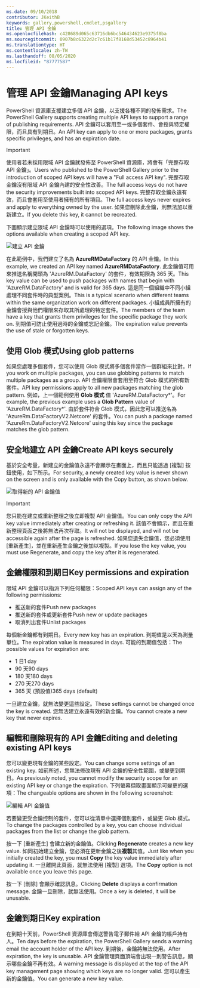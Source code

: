 ```yaml
---
ms.date: 09/10/2018
contributor: JKeithB
keywords: gallery,powershell,cmdlet,psgallery
title: 管理 API 金鑰
ms.openlocfilehash: c428689d065c63716db6bc546434623e9375f8ba
ms.sourcegitcommit: 0907b8c6322d2c7c61b17f8168d53452c8964b41
ms.translationtype: HT
ms.contentlocale: zh-TW
ms.lasthandoff: 08/05/2020
ms.locfileid: "87777587"
---
```

# <a name="managing-api-keys"></a><span data-ttu-id="593e3-103">管理 API 金鑰</span><span class="sxs-lookup"><span data-stu-id="593e3-103">Managing API keys</span></span>

<span data-ttu-id="593e3-104">PowerShell 資源庫支援建立多個 API 金鑰，以支援各種不同的發佈需求。</span><span class="sxs-lookup"><span data-stu-id="593e3-104">The PowerShell Gallery supports creating multiple API keys to support a range of publishing requirements.</span></span> <span data-ttu-id="593e3-105">API 金鑰可以套用至一或多個套件、會授與特定權限，而且具有到期日。</span><span class="sxs-lookup"><span data-stu-id="593e3-105">An API key can apply to one or more packages, grants specific privileges, and has an expiration date.</span></span>

> [!IMPORTANT]
> <span data-ttu-id="593e3-106">使用者若未採用限域 API 金鑰就發佈至 PowerShell 資源庫，將會有「完整存取 API 金鑰」。</span><span class="sxs-lookup"><span data-stu-id="593e3-106">Users who published to the PowerShell Gallery prior to the introduction of scoped API keys will have a "Full access API key".</span></span> <span data-ttu-id="593e3-107">完整存取金鑰沒有限域 API 金鑰內建的安全性改善。</span><span class="sxs-lookup"><span data-stu-id="593e3-107">The full access keys do not have the security improvements built into scoped API keys.</span></span> <span data-ttu-id="593e3-108">完整存取金鑰永遠有效，而且會套用至使用者擁有的所有項目。</span><span class="sxs-lookup"><span data-stu-id="593e3-108">The full access keys never expires and apply to everything owned by the user.</span></span> <span data-ttu-id="593e3-109">如果您刪除此金鑰，則無法加以重新建立。</span><span class="sxs-lookup"><span data-stu-id="593e3-109">If you delete this key, it cannot be recreated.</span></span>

<span data-ttu-id="593e3-110">下圖顯示建立限域 API 金鑰時可以使用的選項。</span><span class="sxs-lookup"><span data-stu-id="593e3-110">The following image shows the options available when creating a scoped API key.</span></span>

![建立 API 金鑰](media/creating-APIkeys/PSGallery_KeyScoped.png)

<span data-ttu-id="593e3-112">在此範例中，我們建立了名為 **AzureRMDataFactory** 的 API 金鑰。</span><span class="sxs-lookup"><span data-stu-id="593e3-112">In this example, we created an API key named **AzureRMDataFactory**.</span></span> <span data-ttu-id="593e3-113">此金鑰值可用來推送名稱開頭為 'AzureRM.DataFactory' 的套件，有效期限為 365 天。</span><span class="sxs-lookup"><span data-stu-id="593e3-113">This key value can be used to push packages with names that begin with 'AzureRM.DataFactory' and is valid for 365 days.</span></span> <span data-ttu-id="593e3-114">這是同一個組織中不同小組處理不同套件時的典型案例。</span><span class="sxs-lookup"><span data-stu-id="593e3-114">This is a typical scenario when different teams within the same organization work on different packages.</span></span> <span data-ttu-id="593e3-115">小組成員所擁有的金鑰會授與他們權限來存取其所處理的特定套件。</span><span class="sxs-lookup"><span data-stu-id="593e3-115">The members of the team have a key that grants them privileges for the specific package they work on.</span></span>
<span data-ttu-id="593e3-116">到期值可防止使用過時的金鑰或忘記金鑰。</span><span class="sxs-lookup"><span data-stu-id="593e3-116">The expiration value prevents the use of stale or forgotten keys.</span></span>

## <a name="using-glob-patterns"></a><span data-ttu-id="593e3-117">使用 Glob 模式</span><span class="sxs-lookup"><span data-stu-id="593e3-117">Using glob patterns</span></span>

<span data-ttu-id="593e3-118">如果您處理多個套件，您可以使用 Glob 模式將多個套件當作一個群組來比對。</span><span class="sxs-lookup"><span data-stu-id="593e3-118">If you work on multiple packages, you can use globbing patterns to match multiple packages as a group.</span></span> <span data-ttu-id="593e3-119">API 金鑰權限會套用至符合 Glob 模式的所有新套件。</span><span class="sxs-lookup"><span data-stu-id="593e3-119">API key permissions apply to all new packages matching the glob pattern.</span></span> <span data-ttu-id="593e3-120">例如，上一個範例使用 **Glob 模式** 值 'AzureRM.DataFactory\*'。</span><span class="sxs-lookup"><span data-stu-id="593e3-120">For example, the previous example uses a **Glob Pattern** value of 'AzureRM.DataFactory\*'.</span></span> <span data-ttu-id="593e3-121">由於套件符合 Glob 模式，因此您可以推送名為 'AzureRm.DataFactoryV2.Netcore' 的套件。</span><span class="sxs-lookup"><span data-stu-id="593e3-121">You can push a package named 'AzureRm.DataFactoryV2.Netcore' using this key since the package matches the glob pattern.</span></span>

## <a name="create-api-keys-securely"></a><span data-ttu-id="593e3-122">安全地建立 API 金鑰</span><span class="sxs-lookup"><span data-stu-id="593e3-122">Create API keys securely</span></span>

<span data-ttu-id="593e3-123">基於安全考量，新建立的金鑰值永遠不會顯示在畫面上，而且只能透過 [複製] 按鈕使用，如下所示。</span><span class="sxs-lookup"><span data-stu-id="593e3-123">For security, a newly created key value is never shown on the screen and is only available with the Copy button, as shown below.</span></span>

![取得新的 API 金鑰值](media/creating-APIkeys/PSGallery_CopyCreatedKey.png)

> [!IMPORTANT]
> <span data-ttu-id="593e3-125">您只能在建立或重新整理之後立即複製 API 金鑰值。</span><span class="sxs-lookup"><span data-stu-id="593e3-125">You can only copy the API key value immediately after creating or refreshing it.</span></span> <span data-ttu-id="593e3-126">該值不會顯示，而且在重新整理頁面之後將無法再次存取。</span><span class="sxs-lookup"><span data-stu-id="593e3-126">It will not be displayed, and will not be accessible again after the page is refreshed.</span></span> <span data-ttu-id="593e3-127">如果您遺失金鑰值，您必須使用 [重新產生]，並在重新產生金鑰之後加以複製。</span><span class="sxs-lookup"><span data-stu-id="593e3-127">If you lose the key value, you must use Regenerate, and copy the key after it is regenerated.</span></span>

## <a name="key-permissions-and-expiration"></a><span data-ttu-id="593e3-128">金鑰權限和到期日</span><span class="sxs-lookup"><span data-stu-id="593e3-128">Key permissions and expiration</span></span>

<span data-ttu-id="593e3-129">限域 API 金鑰可以指派下列任何權限：</span><span class="sxs-lookup"><span data-stu-id="593e3-129">Scoped API keys can assign any of the following permissions:</span></span>

- <span data-ttu-id="593e3-130">推送新的套件</span><span class="sxs-lookup"><span data-stu-id="593e3-130">Push new packages</span></span>
- <span data-ttu-id="593e3-131">推送新的套件或更新套件</span><span class="sxs-lookup"><span data-stu-id="593e3-131">Push new or update packages</span></span>
- <span data-ttu-id="593e3-132">取消列出套件</span><span class="sxs-lookup"><span data-stu-id="593e3-132">Unlist packages</span></span>

<span data-ttu-id="593e3-133">每個新金鑰都有到期日。</span><span class="sxs-lookup"><span data-stu-id="593e3-133">Every new key has an expiration.</span></span> <span data-ttu-id="593e3-134">到期值是以天為測量單位。</span><span class="sxs-lookup"><span data-stu-id="593e3-134">The expiration value is measured in days.</span></span> <span data-ttu-id="593e3-135">可能的到期值包括：</span><span class="sxs-lookup"><span data-stu-id="593e3-135">The possible values for expiration are:</span></span>

- <span data-ttu-id="593e3-136">1 日</span><span class="sxs-lookup"><span data-stu-id="593e3-136">1 day</span></span>
- <span data-ttu-id="593e3-137">90 天</span><span class="sxs-lookup"><span data-stu-id="593e3-137">90 days</span></span>
- <span data-ttu-id="593e3-138">180 天</span><span class="sxs-lookup"><span data-stu-id="593e3-138">180 days</span></span>
- <span data-ttu-id="593e3-139">270 天</span><span class="sxs-lookup"><span data-stu-id="593e3-139">270 days</span></span>
- <span data-ttu-id="593e3-140">365 天 (預設值)</span><span class="sxs-lookup"><span data-stu-id="593e3-140">365 days (default)</span></span>

<span data-ttu-id="593e3-141">一旦建立金鑰，就無法變更這些設定。</span><span class="sxs-lookup"><span data-stu-id="593e3-141">These settings cannot be changed once the key is created.</span></span> <span data-ttu-id="593e3-142">您無法建立永遠有效的新金鑰。</span><span class="sxs-lookup"><span data-stu-id="593e3-142">You cannot create a new key that never expires.</span></span>

## <a name="editing-and-deleting-existing-api-keys"></a><span data-ttu-id="593e3-143">編輯和刪除現有的 API 金鑰</span><span class="sxs-lookup"><span data-stu-id="593e3-143">Editing and deleting existing API keys</span></span>

<span data-ttu-id="593e3-144">您可以變更現有金鑰的某些設定。</span><span class="sxs-lookup"><span data-stu-id="593e3-144">You can change some settings of an existing key.</span></span> <span data-ttu-id="593e3-145">如前所述，您無法修改現有 API 金鑰的安全性範圍，或變更到期日。</span><span class="sxs-lookup"><span data-stu-id="593e3-145">As previously noted, you cannot modify the security scope for an existing API key or change the expiration.</span></span> <span data-ttu-id="593e3-146">下列螢幕擷取畫面顯示可變更的選項：</span><span class="sxs-lookup"><span data-stu-id="593e3-146">The changeable options are shown in the following screenshot:</span></span>

![編輯 API 金鑰值](media/creating-APIkeys/PSGallery_EditAPIKey.png)

<span data-ttu-id="593e3-148">若要變更受金鑰控制的套件，您可以從清單中選擇個別套件，或變更 Glob 模式。</span><span class="sxs-lookup"><span data-stu-id="593e3-148">To change the packages controlled by a key, you can choose individual packages from the list or change the glob pattern.</span></span>

<span data-ttu-id="593e3-149">按一下 [重新產生]  會建立新的金鑰值。</span><span class="sxs-lookup"><span data-stu-id="593e3-149">Clicking **Regenerate** creates a new key value.</span></span> <span data-ttu-id="593e3-150">如同初始建立金鑰，您必須在更新金鑰之後**複製**其值。</span><span class="sxs-lookup"><span data-stu-id="593e3-150">Just like when you initially created the key, you must **Copy** the key value immediately after updating it.</span></span> <span data-ttu-id="593e3-151">一旦離開此頁面，就無法使用 [複製]  選項。</span><span class="sxs-lookup"><span data-stu-id="593e3-151">The **Copy** option is not available once you leave this page.</span></span>

<span data-ttu-id="593e3-152">按一下 [刪除]  會顯示確認訊息。</span><span class="sxs-lookup"><span data-stu-id="593e3-152">Clicking **Delete** displays a confirmation message.</span></span> <span data-ttu-id="593e3-153">金鑰一旦刪除，就無法使用。</span><span class="sxs-lookup"><span data-stu-id="593e3-153">Once a key is deleted, it will be unusable.</span></span>

## <a name="key-expiration"></a><span data-ttu-id="593e3-154">金鑰到期日</span><span class="sxs-lookup"><span data-stu-id="593e3-154">Key expiration</span></span>

<span data-ttu-id="593e3-155">在到期十天前，PowerShell 資源庫會傳送警告電子郵件給 API 金鑰的帳戶持有人。</span><span class="sxs-lookup"><span data-stu-id="593e3-155">Ten days before the expiration, the PowerShell Gallery sends a warning email the account holder of the API key.</span></span> <span data-ttu-id="593e3-156">到期後，金鑰將無法使用。</span><span class="sxs-lookup"><span data-stu-id="593e3-156">After expiration, the key is unusable.</span></span> <span data-ttu-id="593e3-157">API 金鑰管理頁面頂端會出現一則警告訊息，顯示哪些金鑰不再有效。</span><span class="sxs-lookup"><span data-stu-id="593e3-157">A warning message is displayed at the top of the API key management page showing which keys are no longer valid.</span></span> <span data-ttu-id="593e3-158">您可以產生新的金鑰值。</span><span class="sxs-lookup"><span data-stu-id="593e3-158">You can generate a new key value.</span></span>
